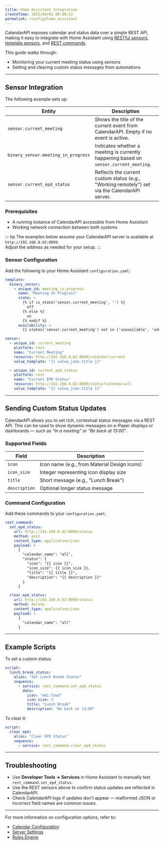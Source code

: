 ```yaml
---
title: Home Assistant Integration
createTime: 2025/04/01 00:08:53
permalink: /config/home_assistant
---
```


CalendarAPI exposes calendar and status data over a simple REST API, making it easy to integrate with Home Assistant using [RESTful sensors](https://www.home-assistant.io/integrations/sensor.rest/), [template sensors](https://www.home-assistant.io/integrations/template/), and [REST commands](https://www.home-assistant.io/integrations/rest_command/).

This guide walks through:

- Monitoring your current meeting status using sensors
- Setting and clearing custom status messages from automations

---

## Sensor Integration

The following example sets up:

| Entity                              | Description |
|-------------------------------------|-------------|
| `sensor.current_meeting`            | Shows the title of the current event from CalendarAPI. Empty if no event is active. |
| `binary_sensor.meeting_in_progress` | Indicates whether a meeting is currently happening based on `sensor.current_meeting`. |
| `sensor.current_epd_status`         | Reflects the current custom status (e.g., "Working remotely") set via the CalendarAPI server. |

### Prerequisites

- A running instance of CalendarAPI accessible from Home Assistant
- Working network connection between both systems

::: tip
The examples below assume your CalendarAPI server is available at `http://192.168.0.62:8099`.  
Adjust the address as needed for your setup.
:::

### Sensor Configuration

Add the following to your Home Assistant `configuration.yaml`:

```yaml
template:
  binary_sensor:
    - unique_id: meeting_in_progress
      name: "Meeting In Progress"
      state: >
        {% if is_state('sensor.current_meeting', '') %}
          off
        {% else %}
          on
        {% endif %}
      availability: >
        {{ states('sensor.current_meeting') not in ['unavailable', 'unknown'] }}

sensor:
  - unique_id: current_meeting
    platform: rest
    name: "Current Meeting"
    resource: http://192.168.0.62:8099/calendar/current
    value_template: "{{ value_json.title }}"

  - unique_id: current_epd_status
    platform: rest
    name: "Current EPD Status"
    resource: http://192.168.0.62:8099/status?calendar=all
    value_template: "{{ value_json.title }}"
```

---

## Sending Custom Status Updates

CalendarAPI allows you to set rich, contextual status messages via a REST API. This can be used to show dynamic messages on e-Paper displays or dashboards — such as _“In a meeting”_ or _“Be back at 13:00”_.

### Supported Fields

| Field         | Description                                      |
|---------------|--------------------------------------------------|
| `icon`        | Icon name (e.g., from Material Design Icons)     |
| `icon_size`   | Integer representing icon display size           |
| `title`       | Short message (e.g., "Lunch Break")              |
| `description` | Optional longer status message                   |

### Command Configuration

Add these commands to your `configuration.yaml`:

```yaml
rest_command:
  set_epd_status:
    url: http://192.168.0.62:8099/status
    method: post
    content_type: application/json
    payload: >
      {
        "calendar_name": "all",
        "status": {
          "icon": "{{ icon }}",
          "icon_size": {{ icon_size }},
          "title": "{{ title }}",
          "description": "{{ description }}"
        }
      }

  clear_epd_status:
    url: http://192.168.0.62:8099/status
    method: delete
    content_type: application/json
    payload: >
      {
        "calendar_name": "all"
      }
```

---

## Example Scripts

To set a custom status:

```yaml
script:
  lunch_break_status:
    alias: "Set Lunch Break Status"
    sequence:
      - service: rest_command.set_epd_status
        data:
          icon: "mdi:food"
          icon_size: 3
          title: "Lunch Break"
          description: "Be back at 13:00"
```

To clear it:

```yaml
script:
  clear_epd:
    alias: "Clear EPD Status"
    sequence:
      - service: rest_command.clear_epd_status
```

---

## Troubleshooting

- Use **Developer Tools → Services** in Home Assistant to manually test `rest_command.set_epd_status`.
- Use the REST sensors above to confirm status updates are reflected in CalendarAPI.
- Check CalendarAPI logs if updates don’t appear — malformed JSON or incorrect field names are common issues.

---

For more information on configuration options, refer to:

- [Calendar Configuration](/config/calendars)
- [Server Settings](/config/server)
- [Rules Engine](/config/rules)
